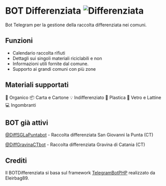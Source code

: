 # BOT Differenziata ![Differenziata](https://apps.timwhitlock.info/static/images/emoji/emoji-apple/267b.png)
Bot Telegram per la gestione della raccolta differenziata nei comuni.

Funzioni
---------
* Calendario raccolta rifiuti
* Dettagli sui singoli materiali riciclabili e non
* Informazioni utili fornite dal comune.
* Supporto ai grandi comuni con più zone

Materiali supportati
---------
🍉 Organico
📦 Carta e Cartone
💡 Indifferenziato
🎈 Plastica
🍷 Vetro e Lattine
💻 Ingombranti

BOT già attivi
---------
[@DiffSGLaPuntabot](https://telegram.me/DiffSGLaPuntabot) - Raccolta differenziata San Giovanni la Punta (CT)

[@DiffGravinaCTbot](https://telegram.me/DiffGravinaCTbot) - Raccolta differenziata Gravina di Catania (CT)

Crediti
---------
Il BOTDifferenziata si basa sul framework [TelegramBotPHP](https://github.com/Eleirbag89/TelegramBotPHP) realizzato da Eleirbag89.
